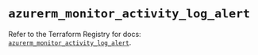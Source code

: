 # `azurerm_monitor_activity_log_alert`

Refer to the Terraform Registry for docs: [`azurerm_monitor_activity_log_alert`](https://registry.terraform.io/providers/hashicorp/azurerm/3.102.0/docs/resources/monitor_activity_log_alert).
